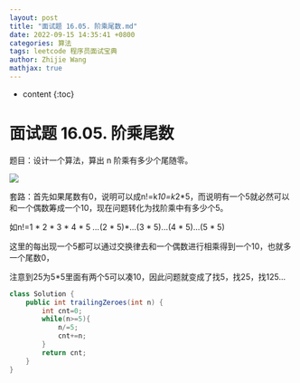 ```yaml
---
layout: post
title: "面试题 16.05. 阶乘尾数.md"
date: 2022-09-15 14:35:41 +0800
categories: 算法
tags: leetcode 程序员面试宝典
author: Zhijie Wang
mathjax: true
---
```



* content
{:toc}














# 面试题 16.05. 阶乘尾数

题目：设计一个算法，算出 n 阶乘有多少个尾随零。



![](D:/下载/youdaonote-pull-master/youdaonote-pull-master/youdaonote/youdaonote-images/WEBRESOURCE6d44b64d9babdf458e2d17d8769a0d57.png)

套路：首先如果尾数有0，说明可以成n!=k*10=k*2*5，而说明有一个5就必然可以和一个偶数筹成一个10，现在问题转化为找阶乘中有多少个5。

如n!=1 * 2 * 3 * 4 * 5 *...*(2 * 5)*...(3 * 5)...(4 * 5)...(5 * 5)

这里的每出现一个5都可以通过交换律去和一个偶数进行相乘得到一个10，也就多一个尾数0，

注意到25为5*5里面有两个5可以凑10，因此问题就变成了找5，找25，找125...

```java
class Solution {
    public int trailingZeroes(int n) {
        int cnt=0;
        while(n>=5){
            n/=5;
            cnt+=n;
        }
        return cnt;
    }
}
```

